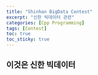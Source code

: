 ```yaml
---
title: "Shinhan BigData Contest"
excerpt: "신한 빅데이터 관련"
categories: [Cpp Programming]
tags: [Contest]
toc: true
toc_sticky: true
---
```


## 이것은 신한 빅데이터
